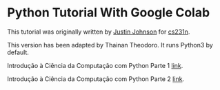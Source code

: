 # Python Tutorial With Google Colab

This tutorial was originally written by [Justin Johnson](https://web.eecs.umich.edu/~justincj/) for [cs231n](https://colab.research.google.com/github/cs231n/cs231n.github.io/blob/master/python-colab.ipynb). 

This version has been adapted by Thainan Theodoro. It runs Python3 by default.

Introdução à Ciência da Computação com Python Parte 1 [link](https://www.coursera.org/learn/ciencia-computacao-python-conceitos#syllabus). 

Introdução à Ciência da Computação com Python Parte 2 [link](https://www.coursera.org/learn/ciencia-computacao-python-conceitos-2#syllabus). 
